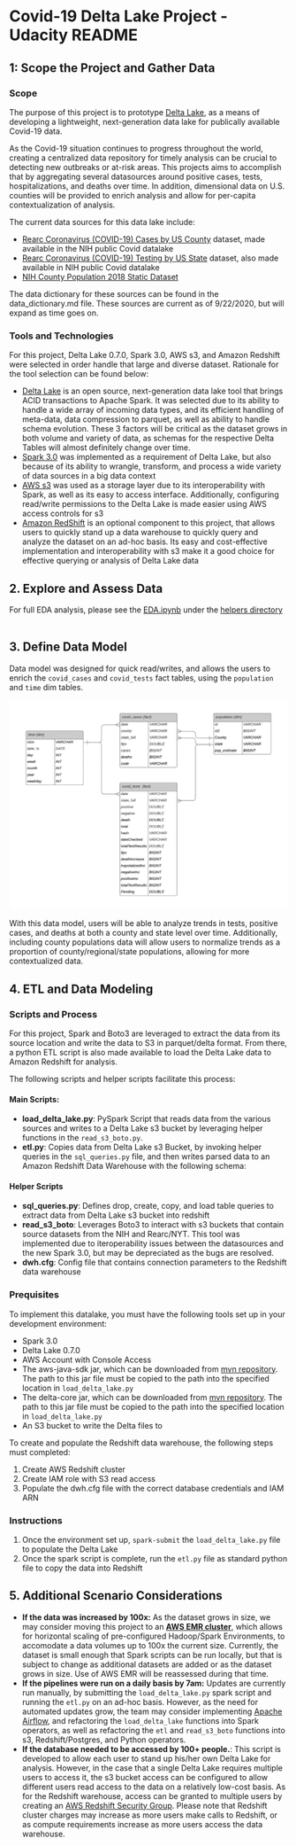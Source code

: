   # Covid-19 Delta Lake Project - Udacity README


## 1: Scope the Project and Gather Data

### Scope
The purpose of this project is to prototype [Delta Lake](https://delta.io/), as a means of developing a lightweight, next-generation data lake for publically available Covid-19 data. 

As the Covid-19 situation continues to progress throughout the world, creating a centralized data repository for timely analysis can be crucial to detecting new outbreaks or at-risk areas. This projects aims to accomplish that by aggregating several datasources around positive cases, tests, hospitalizations, and deaths over time. In addition, dimensional data on U.S. counties will be provided to enrich analysis and allow for per-capita contextualization of analysis.

The current data sources for this data lake include:

- [Rearc Coronavirus (COVID-19) Cases by US County](https://aws.amazon.com/marketplace/pp/Coronavirus-COVID-19-Data-in-the-United-States-The/prodview-jmb464qw2yg74#overview) dataset, made available in the NIH public Covid datalake
- [Rearc Coronavirus (COVID-19) Testing by US State](https://aws.amazon.com/marketplace/pp/Coronavirus-COVID-19-Data-in-the-United-States-The/prodview-jmb464qw2yg74#overview) dataset, also made available in NIH public Covid datalake
- [NIH County Population 2018 Static Dataset](https://dj2taa9i652rf.cloudfront.net/)

The data dictionary for these sources can be found in the data_dictionary.md file. These sources are current as of 9/22/2020, but will expand as time goes on.

### Tools and Technologies
For this project, Delta Lake 0.7.0, Spark 3.0, AWS s3, and Amazon Redshift were selected in order handle that large and diverse dataset. Rationale for the tool selection can be found below:
- [Delta Lake](https://delta.io/) is an open source, next-generation data lake tool that brings ACID transactions to Apache Spark. It was selected due to its ability to handle a wide array of incoming data types, and its efficient handling of meta-data, data compression to parquet, as well as ability to handle schema evolution. These 3 factors will be critical as the dataset grows in both volume and variety of data, as schemas for the respective Delta Tables will almost definitely change over time.
- [Spark 3.0](https://spark.apache.org/docs/latest/) was implemented as a requirement of Delta Lake, but also because of its ability to wrangle, transform, and process a wide variety of data sources in a big data context
- [AWS s3](https://aws.amazon.com/s3/) was used as a storage layer due to its interoperability with Spark, as well as its easy to access interface. Additionally, configuring read/write permissions to the Delta Lake is made easier using AWS access controls for s3
- [Amazon RedShift](https://aws.amazon.com/redshift/) is an optional  component to this project, that allows users to quickly stand up a data warehouse to quickly query and analyze the dataset on an ad-hoc basis. Its easy and cost-effective implementation and interoperability with s3 make it a good choice for effective querying or analysis of Delta Lake data 

## 2. Explore and Assess Data

For full EDA analysis, please see the [EDA.ipynb](https://github.com/bendoan4366/covid_19_delta_lake/blob/master/helpers/EDA.ipynb) under the [helpers directory](https://github.com/bendoan4366/covid_19_delta_lake/tree/master/helpers)
<br>
<br>
## 3. Define Data Model
Data model was designed for quick read/writes, and allows the users to enrich the <code>covid_cases</code> and <code>covid_tests</code> fact tables, using the <code>population</code> and <code>time</code> dim tables. 

![schema](images/warehouse_schema.png)

With this data model, users will be able to analyze trends in tests, positive cases, and deaths at both a county and state level over time. Additionally, including county populations data will allow users to normalize trends as a proportion of county/regional/state populations, allowing for more contextualized data.

## 4. ETL and Data Modeling

### Scripts and Process
For this project, Spark and Boto3 are leveraged to extract the data from its source location and write the data to S3 in parquet/delta format. From there, a python ETL script is also made available to load the Delta Lake data to Amazon Redshift for analysis.

The following scripts and helper scripts facilitate this process:

#### Main Scripts:
- **load_delta_lake.py**: PySpark Script that reads data from the various sources and writes to a Delta Lake s3 bucket by leveraging helper functions in the <code>read_s3_boto.py</code>.
- **etl.py**: Copies data from Delta Lake s3 Bucket, by invoking helper queries in the <code>sql_queries.py</code> file, and then writes parsed data to an Amazon Redshift Data Warehouse with the following schema:

#### Helper Scripts
- **sql_queries.py**: Defines drop, create, copy, and load table queries to extract data from Delta Lake s3 bucket into redshift
- **read_s3_boto**: Leverages Boto3 to interact with s3 buckets that contain source datasets from the NIH and Rearc/NYT. This tool was implemented due to iteroperability issues between the datasources and the new Spark 3.0, but may be depreciated as the bugs are resolved.
- **dwh.cfg**: Config file that contains connection parameters to the Redshift data warehouse

### Prequisites
To implement this datalake, you must have the following tools set up in your development environment:
- Spark 3.0
- Delta Lake 0.7.0
- AWS Account with Console Access
- The aws-java-sdk jar, which can be downloaded from [mvn repository](https://mvnrepository.com/artifact/com.amazonaws/aws-java-sdk). The path to this jar file must be copied to the path into the specified location in <code>load_delta_lake.py</code>
- The delta-core jar, which can be downloaded from [mvn repository](https://mvnrepository.com/artifact/io.delta/delta-core). The path to this jar file must be copied to the path into the specified location in <code>load_delta_lake.py</code>
- An S3 bucket to write the Delta files to

To create and populate the Redshift data warehouse, the following steps must completed:
1. Create AWS Redshift cluster 
2. Create IAM role with S3 read access
3. Populate the dwh.cfg file with the correct database credentials and IAM ARN

### Instructions

1. Once the environment set up, <code>spark-submit</code> the <code>load_delta_lake.py</code> file to populate the Delta Lake
2. Once the spark script is complete, run the <code>etl.py</code> file as standard python file to copy the data into Redshift  

## 5. Additional Scenario Considerations
- **If the data was increased by 100x:** As the dataset grows in size, we may consider moving this project to an [**AWS EMR cluster**](https://aws.amazon.com/emr/), which allows for horizontal scaling of pre-configured Hadoop/Spark Environments, to accomodate a data volumes up to 100x the current size. Currently, the dataset is small enough that Spark scripts can be run locally, but that is subject to change as additional datasets are added or as the dataset grows in size. Use of AWS EMR will be reassessed during that time.
- **If the pipelines were run on a daily basis by 7am:** Updates are currently run manually, by submitting the <code>load_delta_lake.py</code> spark script and running the <code>etl.py</code> on an ad-hoc basis. However, as the need for automated updates grow, the team may consider implementing [Apache Airflow](https://airflow.apache.org/), and refactoring the <code>load_delta_lake</code> functions into Spark operators, as well as refactoring the <code>etl</code> and <code>read_s3_boto</code> functions into s3, Redshift/Postgres, and Python operators.
- **If the database needed to be accessed by 100+ people.**: This script is developed to allow each user to stand up his/her own Delta Lake for analysis. However, in the case that a single Delta Lake requires multiple users to access it, the s3 bucket access can be configured to allow different users read access to the data on a relatively low-cost basis. As for the Redshift warehouse, access can be granted to multiple users by creating an [AWS Redshift Security Group](https://docs.aws.amazon.com/redshift/latest/mgmt/working-with-security-groups.html). Please note that Redshift cluster charges may increase as more users make calls to Redshift, or as compute requirements increase as more users access the data warehouse. 


